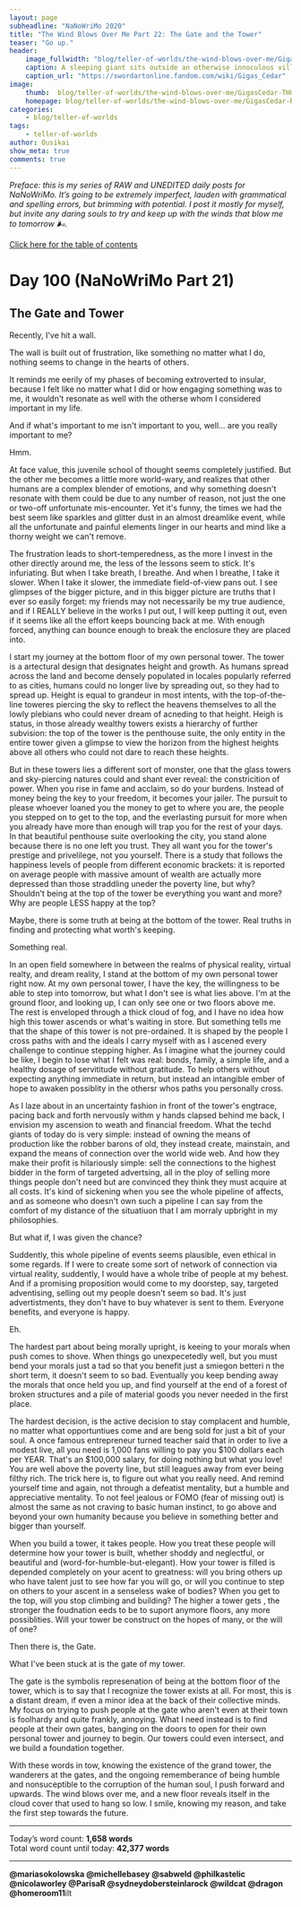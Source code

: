 ```yaml
---
layout: page
subheadline: "NaNoWriMo 2020"
title: "The Wind Blows Over Me Part 22: The Gate and the Tower"
teaser: "Go up."
header:
    image_fullwidth: "blog/teller-of-worlds/the-wind-blows-over-me/GigasCedar-HEAD.jpg"
    caption: A sleeping giant sits outside an otherwise innoculous village at the outskirts of the virtual realm...
    caption_url: "https://swordartonline.fandom.com/wiki/Gigas_Cedar"
image:
    thumb:  blog/teller-of-worlds/the-wind-blows-over-me/GigasCedar-THUMB.png
    homepage: blog/teller-of-worlds/the-wind-blows-over-me/GigasCedar-RAW.png
categories:
    - blog/teller-of-worlds
tags:   
    - teller-of-worlds
author: Ousikai
show_meta: true
comments: true
---
```

*Preface: this is my series of RAW and UNEDITED daily posts for NaNoWriMo. It’s going to be extremely imperfect, lauden with grammatical and spelling errors, but brimming with potential. I post it mostly for myself, but invite any daring souls to try and keep up with the winds that blow me to tomorrow :wind_face:.*

[Click here for the table of contents]({{site.url}}{{site.baseurl}}/blog/teller-of-worlds/the-wind-blows-over-me-table-of-contents) <br/>

# Day 100 (NaNoWriMo Part 21)     
## The Gate and Tower

Recently, I've hit a wall.

The wall is built out of frustration, like something no matter what I do, nothing seems to change in the hearts of others.

It reminds me eerily of my phases of becoming extroverted to insular, because I felt like no matter what I did or how engaging something was to me, it wouldn't resonate as well with the otherse whom I considered important in my life. 

And if what's important to me isn't important to you, well... are you really important to me?

Hmm.

At face value, this juvenile school of thought seems completely justified. But the other me becomes a little more world-wary, and realizes that other humans are a complex blender of emotions, and why something doesn't resonate with them could be due to any number of reason, not just the one or two-off unfortunate mis-encounter. Yet it's funny, the times we had the best seem like sparkles and glitter dust in an almost dreamlike event, while all the unfortunate and painful elements linger in our hearts and mind like a thorny weight we can't remove.

The frustration leads to short-temperedness, as the more I invest in the other directly around me, the less of the lessons seem to stick. It's infuriating. But when I take breath, I breathe. And when I breathe, I take it slower. When I take it slower, the immediate field-of-view pans out. I see glimpses of the bigger picture, and in this bigger picture are truths that I ever so easily forget: my friends may not necessarily be my true audience, and if I REALLY believe in the works I put out, I will keep putting it out, even if it seems like all the effort keeps bouncing back at me. With enough forced, anything can bounce enough to break the enclosure they are placed into.

I start my journey at the bottom floor of my own personal tower. The tower is a artectural design that designates height and growth. As humans spread across the land and become densely populated in locales popularly referred to as cities, humans could no longer live by spreading out, so they had to spread up. Height is equal to grandeur in most intents, with the top-of-the-line toweres piercing the sky to reflect the heavens themselves to all the lowly plebians who could never dream of acneding to that height. Heigh is status, in those already wealthy towers exists a hierarchy of further subvision: the top of the tower is the penthouse suite, the only entity in the entire tower given a glimpse to view the horizon from the highest heights above all others who could not dare to reach these heights.

But in these towers lies a different sort of monster, one that the glass towers and sky-piercing natures could and shant ever reveal: the constricition of power. When you rise in fame and acclaim, so do your burdens. Instead of money being the key to your freedom, it becomes your jailer. The pursuit to please whoever loaned you the money to get to where you are, the people you stepped on to get to the top, and the everlasting pursuit for more when you already have more than enough will trap you for the rest of your days. In that beautiful penthouse suite overlooking the city, you stand alone because there is no one left you trust. They all want you for the tower's prestige and privelilege, not you yourself. There is a study that follows the happiness levels of people from different economic brackets: it is reported on average people with massive amount of wealth are actually more depressed than those straddling uneder the poverty line, but why? Shouldn't being at the top of the tower be everything you want and more? Why are people LESS happy at the top? 

Maybe, there is some truth at being at the bottom of the tower. Real truths in finding and protecting what worth's keeping. 

Something real.

In an open field somewhere in between the realms of physical reality, virtual realty, and dream reality, I stand at the bottom of my own personal tower right now. At my own personal tower, I have the key, the willingness to be able to step into tomorrow, but what I don't see is what lies above. I'm at the ground floor, and looking up, I can only see one or two floors above me. The rest is enveloped through a thick cloud of fog, and I have no idea how high this tower ascends or what's waiting in store. But something tells me that the shape of this tower is not pre-ordained. It is shaped by the people I cross paths with and the ideals I carry myself with as I ascened every challenge to continue stepping higher. As I imagine what the journey could be like, I begin to lose what I felt was real: bonds, family, a simple life, and a healthy dosage of servititude without gratitude. To help others without expecting anything immediate in return, but instead an intangible ember of hope to awaken possiblity in the othersr whos paths you personally cross. 

As I laze about in an uncertainty fashion in front of the tower's engtrace, pacing back and forth nervously withm y hands clapsed behind me back, I envision my ascension to weath and financial freedom. What the techd giants of today do is very simple: instead of owning the means of production like the robber barons of old, they instead create, mainstain, and expand the means of connection over the world wide web. And how they make their profit is hilariously simple: sell the connections to the highest bidder in the form of targeted advertsing, all in the ploy of selling more things people don't need but are convinced they think they must acquire at all costs. It's kind of sickening when you see the whole pipeline of affects, and as someone who doesn't own such a pipeline I can say from the comfort of my distance of the situatiuon that I am morraly upbright in my philosophies.

But what if, I was given the chance?

Suddently, this whole pipeline of events seems plausible, even ethical in some regards. If I were to create some sort of network of connection via virtual reality, suddently, I would have a whole tribe of people at my behest. And if a promising proposition would come to my doorstep, say, targeted adventising, selling out my people doesn't seem so bad. It's just advertistments, they don't have to buy whatever is sent to them. Everyone benefits, and everyone is happy.

Eh.

The hardest part about being morally upright, is keeing to your morals when push comes to shove. When things go unexpecetedly well, but you must bend your morals just a tad so that you benefit just a smiegon betteri n the short term, it doesn't seem to so bad. Eventually you keep bending away the morals that once held you up, and find yourself at the end of a forest of broken structures and a pile of material goods you never needed in the first place.

The hardest decision, is the active decision to stay complacent and humble, no matter what opportuntiues come and are beng sold for just a bit of your soul. A once famous entrepreneur turned teacher said that in order to live a modest live, all you need is 1,000 fans willing to pay you $100 dollars each per YEAR. That's an $100,000 salary, for doing nothing but what you love! You are well above the poverty line, but still leagues away from ever being filthy rich. The trick here is, to figure out what you really need. And remind yourself time and again, not through a defeatist mentality, but a humble and appreciative mentality. To not feel jealous or FOMO (fear of missing out) is almost the same as not craving to basic human instinct, to go above and beyond your own humanity because you believe in something better and bigger than yourself.

When you build a tower, it takes people. How you treat these people will determine how your tower is built, whether shoddy and neglectful, or beautiful and (word-for-humble-but-elegant). How your tower is filled is depended completely on your acent to greatness: will you bring others up who have talent just to see how far you will go, or will you continue to step on others to your ascent in a senseless wake of bodies? When you get to the top, will you stop climbing and building? The higher a tower gets , the stronger the foudnation eeds to be to suport anymore floors, any more possiblities. Will your tower be construct on the hopes of many, or the will of one?

Then there is, the Gate.

What I've been stuck at is the gate of my tower. 

The gate is the symbolis represenation of being at the bottom floor of the tower, which is to say that I recognize the tower exists at all. For most, this is a distant dream, if even a minor idea at the back of their collective minds. My focus on trying to push people at the gate who aren't even at their town is foolhardy and quite frankly, annoying. What I need instead is to find people at their own gates, banging on the doors to open for their own personal tower and journey to begin. Our towers could even intersect, and we build a foundation together. 

With these words in tow, knowing the existence of the grand tower, the wanderers at the gates, and the ongoing rememberance of being humble and nonsuceptible to the corruption of the human soul, I push forward and upwards. The wind blows over me, and a new floor reveals itself in the cloud cover that used to hang so low. I smile, knowing my reason, and take the first step towards the future. 

---

Today’s word count: **1,658 words** <br/>
Total word count until today: **42,377 words** <br/>

-----

**@mariasokolowska @michellebasey @sabweld @philkastelic @nicolaworley @ParisaR @sydneydobersteinlarock @wildcat @dragon @homeroom11**ilt 
